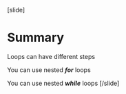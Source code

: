 [slide]

# Summary
Loops can have different steps

You can use nested ***for*** loops

You can use nested ***while*** loops
[/slide]
